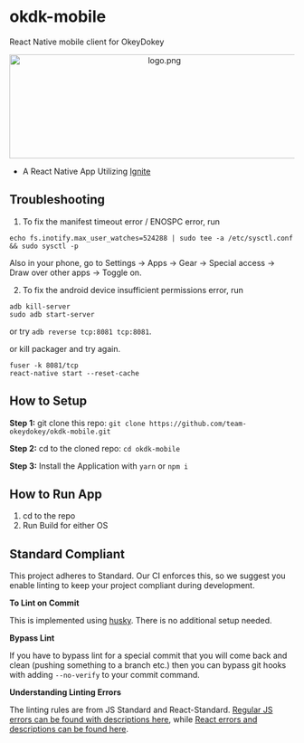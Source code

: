 # okdk-mobile
React Native mobile client for OkeyDokey

<p align="center">
  <img align="center" src="img/logo.png" width="532" height="184" alt="logo.png"/>
</p>

* A React Native App Utilizing [Ignite](https://github.com/infinitered/ignite)

## Troubleshooting
1. To fix the manifest timeout error / ENOSPC error, run

`echo fs.inotify.max_user_watches=524288 | sudo tee -a /etc/sysctl.conf && sudo sysctl -p`

Also in your phone, go to Settings -> Apps -> Gear -> Special access -> Draw over other apps -> Toggle on. 

2. To fix the android device insufficient permissions error, run
```
adb kill-server
sudo adb start-server
```

or try 
`adb reverse tcp:8081 tcp:8081`.

or kill packager and try again.
``` 
fuser -k 8081/tcp
react-native start --reset-cache
```


## How to Setup

**Step 1:** git clone this repo: `git clone https://github.com/team-okeydokey/okdk-mobile.git`

**Step 2:** cd to the cloned repo: `cd okdk-mobile`

**Step 3:** Install the Application with `yarn` or `npm i`

## How to Run App

1. cd to the repo
2. Run Build for either OS

## Standard Compliant

This project adheres to Standard.  Our CI enforces this, so we suggest you enable linting to keep your project compliant during development.

**To Lint on Commit**

This is implemented using [husky](https://github.com/typicode/husky). There is no additional setup needed.

**Bypass Lint**

If you have to bypass lint for a special commit that you will come back and clean (pushing something to a branch etc.) then you can bypass git hooks with adding `--no-verify` to your commit command.

**Understanding Linting Errors**

The linting rules are from JS Standard and React-Standard.  [Regular JS errors can be found with descriptions here](http://eslint.org/docs/rules/), while [React errors and descriptions can be found here](https://github.com/yannickcr/eslint-plugin-react).
